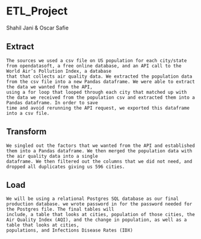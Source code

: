 # ETL_Project

Shahil Jani & Oscar Safie

Extract
---
    The sources we used a csv file on US population for each city/state from opendatasoft, a free online database, and an API call to the World Air’s Pollution Index, a database
	that that collects air quality data. We extracted the population data from the csv file into a new Pandas dataframe. We were able to extract the data we wanted from the API, 
	using a for loop that looped through each city that matched up with the data we received from the population csv and extracted them into a Pandas dataframe. In order to save 
	time and avoid rerunning the API request, we exported this dataframe into a csv file. 

Transform
---
    We singled out the factors that we wanted from the API and established them into a Pandas dataframe. We then merged the population data with the air quality data into a single 
	dataframe. We then filtered out the columns that we did not need, and dropped all duplicates giving us 596 cities. 

Load
---
    We will be using a relational Postgres SQL database as our final production database. we wrote password in for the password needed for the Postgres file. The final tables will
	include, a table that looks at cities, population of those cities, the Air Quality Index (AQI), and the change in population, as well as a table that looks at cities, 
	populations, and Infections Disease Rates (IDX)

